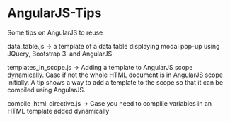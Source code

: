 # AngularJS-Tips
Some tips on AngularJS to reuse

data_table.js -> a template of a data table displaying modal pop-up using JQuery, Bootstrap 3. and AngularJS

templates_in_scope.js -> Adding a template to AngularJS scope dynamically. Case if not the whole HTML document is in AngularJS scope initially. A tip shows a way to add a template to the scope so that it can be compiled using AngularJS.

compile_html_directive.js -> Case you need to complile variables in an HTML template added dynamically
